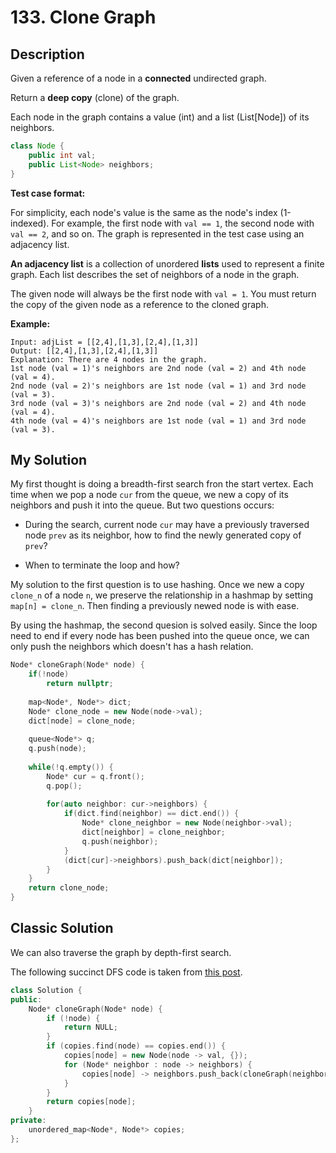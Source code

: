 # 133. Clone Graph

## Description
Given a reference of a node in a **connected** undirected graph.

Return a **deep copy** (clone) of the graph.

Each node in the graph contains a value (int) and a list (List[Node]) of its neighbors.
```java
class Node {
    public int val;
    public List<Node> neighbors;
}
```

**Test case format:**

For simplicity, each node's value is the same as the node's index (1-indexed). For example, the first node with `val == 1`, the second node with `val == 2`, and so on. The graph is represented in the test case using an adjacency list.

**An adjacency list** is a collection of unordered **lists** used to represent a finite graph. Each list describes the set of neighbors of a node in the graph.

The given node will always be the first node with `val = 1`. You must return the copy of the given node as a reference to the cloned graph.


**Example:**
```
Input: adjList = [[2,4],[1,3],[2,4],[1,3]]
Output: [[2,4],[1,3],[2,4],[1,3]]
Explanation: There are 4 nodes in the graph.
1st node (val = 1)'s neighbors are 2nd node (val = 2) and 4th node (val = 4).
2nd node (val = 2)'s neighbors are 1st node (val = 1) and 3rd node (val = 3).
3rd node (val = 3)'s neighbors are 2nd node (val = 2) and 4th node (val = 4).
4th node (val = 4)'s neighbors are 1st node (val = 1) and 3rd node (val = 3).
```
## My Solution
My first thought is doing a breadth-first search fron the start vertex. Each time when we pop a node `cur` from the queue, we new a copy of its neighbors and push it into the queue. But two questions occurs:

- During the search, current node `cur` may have a previously traversed node `prev` as its neighbor, how to find the newly generated copy of `prev`?

- When to terminate the loop and how?

My solution to the first question is to use hashing. Once we new a copy `clone_n` of a node `n`, we preserve the relationship in a hashmap by setting `map[n] = clone_n`. Then finding a previously newed node is with ease.

By using the hashmap, the second quesion is solved easily. Since the loop need to end if every node has been pushed into the queue once, we can only push the neighbors which doesn't has a hash relation.

```C++
Node* cloneGraph(Node* node) {
    if(!node)
        return nullptr;
    
    map<Node*, Node*> dict;
    Node* clone_node = new Node(node->val);
    dict[node] = clone_node;
    
    queue<Node*> q;
    q.push(node);
    
    while(!q.empty()) {
        Node* cur = q.front();
        q.pop();
        
        for(auto neighbor: cur->neighbors) {
            if(dict.find(neighbor) == dict.end()) {
                Node* clone_neighbor = new Node(neighbor->val);
                dict[neighbor] = clone_neighbor;
                q.push(neighbor);
            }
            (dict[cur]->neighbors).push_back(dict[neighbor]);
        }
    }
    return clone_node;
}
```

## Classic Solution
We can also traverse the graph by depth-first search.

The following succinct DFS code is taken from [this post](https://leetcode.com/problems/clone-graph/discuss/42362/9-line-c%2B%2B-DFS-Solution).

```C++
class Solution {
public:
    Node* cloneGraph(Node* node) {
        if (!node) {
            return NULL;
        }
        if (copies.find(node) == copies.end()) {
            copies[node] = new Node(node -> val, {});
            for (Node* neighbor : node -> neighbors) {
                copies[node] -> neighbors.push_back(cloneGraph(neighbor));
            }
        }
        return copies[node];
    }
private:
    unordered_map<Node*, Node*> copies;
};
```